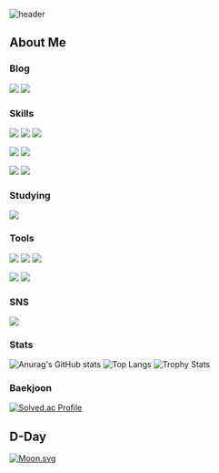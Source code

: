 ![header](https://capsule-render.vercel.app/api?type=waving&color=auto&height=400&text=I%20am%20Ssims!&animation=fadeIn&desc=Hello&descAlignY=70)

<h2>About Me</h2>

<h3>Blog</h3>
<p>
   <b><a title="Ssims" href="https://y-s2.tistory.com"><img src="https://img.shields.io/badge/TISTORY-000000?style=for-the-badge&logo=tistory&logoColor=white"></a></b>
   <b><a title="Ssims" href="https://blog.naver.com/dick--"><img src="https://img.shields.io/badge/NAVER-03C75A?style=for-the-badge&logo=naver&logoColor=white"></a></b>
</p>

<h3>Skills</h3>
<p align="left" dir="auto">
   <img src="https://img.shields.io/badge/C-00599C?style=for-the-badge&logo=c&logoColor=white">
   <img src="https://img.shields.io/badge/C%2B%2B-00599C?style=for-the-badge&logo=c%2B%2B&logoColor=white">
   <img src="https://img.shields.io/badge/C%23-239120?style=for-the-badge&logo=c-sharp&logoColor=white">
</p>
<p align="left" dir="auto">
   <img src="https://img.shields.io/badge/Lua-2C2D72?style=for-the-badge&logo=lua&logoColor=white">
   <img src="https://img.shields.io/badge/Python-FFD43B?style=for-the-badge&logo=python&logoColor=blue">
</p>
<p align="left" dir="auto">
   <img src="https://img.shields.io/badge/HTML5-E34F26?style=for-the-badge&logo=html5&logoColor=white">
   <img src="https://img.shields.io/badge/CSS3-1572B6?style=for-the-badge&logo=css3&logoColor=white">
</p>

<h3>Studying</h3>
<p align="left" dir="auto">
   <img src="https://img.shields.io/badge/Rust-black?style=for-the-badge&logo=rust&logoColor=#E57324">
</p>

<h3>Tools</h3>
<p align="left" dir="auto">
   <img src="https://img.shields.io/badge/Notepad++-90E59A.svg?style=for-the-badge&logo=notepad%2B%2B&logoColor=black">
   <img src="https://img.shields.io/badge/VSCode-0078D4?style=for-the-badge&logo=visual%20studio%20code&logoColor=white">
   <img src="https://img.shields.io/badge/Visual_Studio-5C2D91?style=for-the-badge&logo=visual%20studio&logoColor=white">
</p>
<p align="left" dir="auto">
   <img src="https://img.shields.io/badge/Google%20Sheets-34A853?style=for-the-badge&logo=google-sheets&logoColor=white">
   <img src="https://img.shields.io/badge/Microsoft_Excel-217346?style=for-the-badge&logo=microsoft-excel&logoColor=white">
</p>

<h3>SNS</h3>
<p align="left" dir="auto">
   <img src="https://img.shields.io/badge/Instagram-E4405F?style=for-the-badge&logo=instagram&logoColor=white">
</p>

<h3>Stats</h3>
<p align="left" dir="auto">
   
![Anurag's GitHub stats](https://github-readme-stats.vercel.app/api?username=Ssims-kr&theme=default&show_icons=default)
![Top Langs](https://github-readme-stats.vercel.app/api/top-langs/?username=Ssims-kr&layout=compact&theme=default)
![Trophy Stats](https://github-profile-trophy.vercel.app/?username=Ssims-kr)
   
<h3>Baekjoon</h3>

[![Solved.ac Profile](http://mazassumnida.wtf/api/v2/generate_badge?boj=imhappy)](https://solved.ac/imhappy/)
   
</p>

<h2>D-Day</h2>

[![Moon.svg](https://dday-widget.minung.dev/widget?theme=theme2&text=New%20Year%20%F0%9F%99%82&date=2023-01-01&startDate=2022-01-01)](https://dday-widget.minung.dev)
